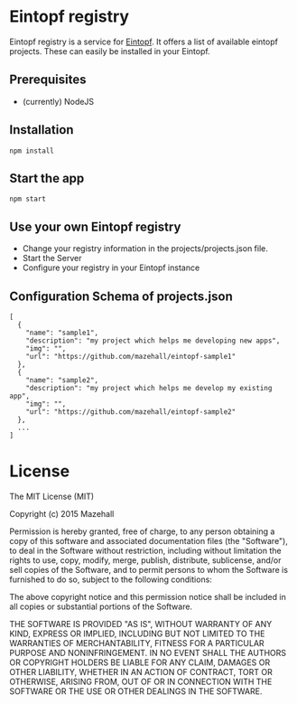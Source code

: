 Eintopf registry
==============

Eintopf registry is a service for [Eintopf](https://github.com/mazehall/eintopf). It offers a list of available eintopf projects. These can easily be installed in your Eintopf.


## Prerequisites

* (currently) NodeJS


## Installation

    npm install
  
  
## Start the app

    npm start  


## Use your own Eintopf registry

- Change your registry information in the projects/projects.json file.
- Start the Server
- Configure your registry in your Eintopf instance 


## Configuration Schema of projects.json
    [
      {
        "name": "sample1",
        "description": "my project which helps me developing new apps",
        "img": "",
        "url": "https://github.com/mazehall/eintopf-sample1"
      },
      {
        "name": "sample2",
        "description": "my project which helps me develop my existing app",
        "img": "",
        "url": "https://github.com/mazehall/eintopf-sample2"
      },
      ...
    ]


# License

The MIT License (MIT)

Copyright (c) 2015 Mazehall

Permission is hereby granted, free of charge, to any person obtaining a copy
of this software and associated documentation files (the "Software"), to deal
in the Software without restriction, including without limitation the rights
to use, copy, modify, merge, publish, distribute, sublicense, and/or sell
copies of the Software, and to permit persons to whom the Software is
furnished to do so, subject to the following conditions:

The above copyright notice and this permission notice shall be included in all
copies or substantial portions of the Software.

THE SOFTWARE IS PROVIDED "AS IS", WITHOUT WARRANTY OF ANY KIND, EXPRESS OR
IMPLIED, INCLUDING BUT NOT LIMITED TO THE WARRANTIES OF MERCHANTABILITY,
FITNESS FOR A PARTICULAR PURPOSE AND NONINFRINGEMENT. IN NO EVENT SHALL THE
AUTHORS OR COPYRIGHT HOLDERS BE LIABLE FOR ANY CLAIM, DAMAGES OR OTHER
LIABILITY, WHETHER IN AN ACTION OF CONTRACT, TORT OR OTHERWISE, ARISING FROM,
OUT OF OR IN CONNECTION WITH THE SOFTWARE OR THE USE OR OTHER DEALINGS IN THE
SOFTWARE.

